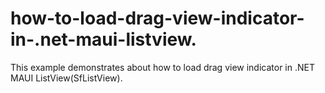# how-to-load-drag-view-indicator-in-.net-maui-listview.
This example demonstrates about how to load drag view indicator in .NET MAUI ListView(SfListView).
